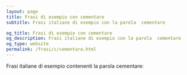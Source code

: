 ```yaml
---
layout: page
title: Frasi di esempio con cementare 
subtitle: Frasi italiane di esempio con la parola  cementare

og_title: Frasi di esempio con cementare 
og_description: Frasi italiane di esempio con la parola  cementare
og_type: website
permalink: /frasi/c/cementare.html
---
```


Frasi italiane di esempio contenenti la parola cementare:


